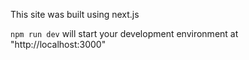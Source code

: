 This site was built using next.js

`npm run dev` will start your development environment at "http://localhost:3000"
